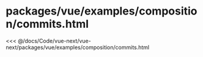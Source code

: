 # packages/vue/examples/composition/commits.html

<<< @/docs/Code/vue-next/vue-next/packages/vue/examples/composition/commits.html
